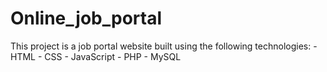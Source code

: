 # Online_job_portal
This project is a job portal website built using the following technologies: - HTML - CSS - JavaScript - PHP - MySQL
